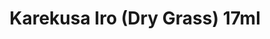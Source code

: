---
layout: product
title: "Karekusa Iro (Dry Grass) 17ml"
price: "320" 
desc: "Akrilna boja 17mL"
img_path: "/assets/img/AK2267.webp"
brand: "AK "
available: true
special_offer: false
new: false
soon: false
cat: "020000"
subcat: "020200"
subsubcat: "020203"
sifra: "AK2267"
popular: false
spec: true
---